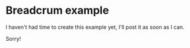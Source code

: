 # Breadcrum example

I haven't had time to create this example yet, I'll post it as soon as I can.

Sorry!